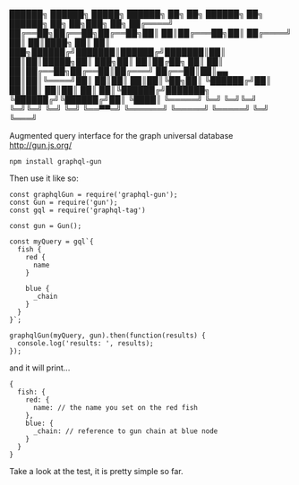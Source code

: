  ██████╗ ██████╗  █████╗ ██████╗ ██╗  ██╗ ██████╗ ██╗       ██████╗ ██╗   ██╗███╗   ██╗
██╔════╝ ██╔══██╗██╔══██╗██╔══██╗██║  ██║██╔═══██╗██║      ██╔════╝ ██║   ██║████╗  ██║
██║  ███╗██████╔╝███████║██████╔╝███████║██║   ██║██║█████╗██║  ███╗██║   ██║██╔██╗ ██║
██║   ██║██╔══██╗██╔══██║██╔═══╝ ██╔══██║██║▄▄ ██║██║╚════╝██║   ██║██║   ██║██║╚██╗██║
╚██████╔╝██║  ██║██║  ██║██║     ██║  ██║╚██████╔╝███████╗ ╚██████╔╝╚██████╔╝██║ ╚████║
 ╚═════╝ ╚═╝  ╚═╝╚═╝  ╚═╝╚═╝     ╚═╝  ╚═╝ ╚══▀▀═╝ ╚══════╝  ╚═════╝  ╚═════╝ ╚═╝  ╚═══╝
                                                                                       

Augmented query interface for the graph universal database http://gun.js.org/

`npm install graphql-gun`

Then use it like so:

```
const graphqlGun = require('graphql-gun');
const Gun = require('gun');
const gql = require('graphql-tag')

const gun = Gun();

const myQuery = gql`{
  fish {
    red {
      name
    }
    
    blue {
      _chain
    }
  }
}`;

graphqlGun(myQuery, gun).then(function(results) {
  console.log('results: ', results);
});
```

and it will print...

```
{
  fish: {
    red: {
      name: // the name you set on the red fish
    },
    blue: {
      _chain: // reference to gun chain at blue node
    }
  }
}
```

Take a look at the test, it is pretty simple so far.